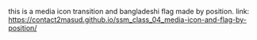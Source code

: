 this is a media icon transition and bangladeshi flag made by position.
link: https://contact2masud.github.io/ssm_class_04_media-icon-and-flag-by-position/
